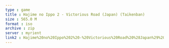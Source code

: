 ```yaml
---
type : game
title : Hajime no Ippo 2 - Victorious Road (Japan) (Taikenban)
size : 565.0 M
format : iso
archive : zip
server : myrient
link2 : Hajime%20no%20Ippo%202%20-%20Victorious%20Road%20%28Japan%29%20%28Taikenban%29
---
```

